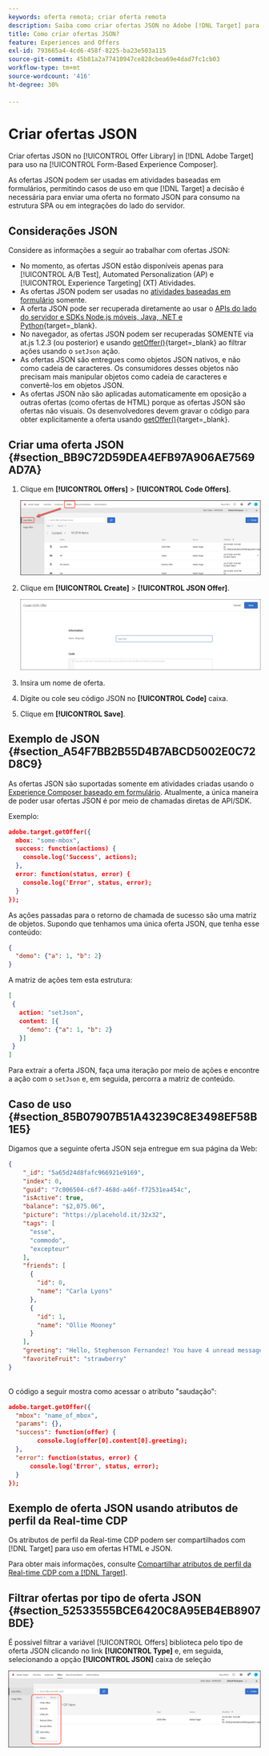 ```yaml
---
keywords: oferta remota; criar oferta remota
description: Saiba como criar ofertas JSON no Adobe [!DNL Target] para uso no Experience Composer baseado em formulário.
title: Como criar ofertas JSON?
feature: Experiences and Offers
exl-id: 793665a4-4cd6-458f-8225-ba23e503a115
source-git-commit: 45b81a2a77410947ce828cbea69e4dad7fc1cb03
workflow-type: tm+mt
source-wordcount: '416'
ht-degree: 30%

---
```


# Criar ofertas JSON

Criar ofertas JSON no [!UICONTROL Offer Library] in [!DNL Adobe Target] para uso na [!UICONTROL Form-Based Experience Composer].

As ofertas JSON podem ser usadas em atividades baseadas em formulários, permitindo casos de uso em que [!DNL Target] a decisão é necessária para enviar uma oferta no formato JSON para consumo na estrutura SPA ou em integrações do lado do servidor.

## Considerações JSON

Considere as informações a seguir ao trabalhar com ofertas JSON:

* No momento, as ofertas JSON estão disponíveis apenas para [!UICONTROL A/B Test], Automated Personalization (AP) e [!UICONTROL Experience Targeting] (XT) Atividades.
* As ofertas JSON podem ser usadas no [atividades baseadas em formulário](/help/main/c-experiences/form-experience-composer.md) somente.
* A oferta JSON pode ser recuperada diretamente ao usar o [APIs do lado do servidor e SDKs Node.js móveis, Java, .NET e Python](https://experienceleague.adobe.com/docs/target-dev/developer/server-side/server-side-overview.html?lang=pt-BR){target=_blank}.
* No navegador, as ofertas JSON podem ser recuperadas SOMENTE via at.js 1.2.3 (ou posterior) e usando [getOffer()](https://experienceleague.adobe.com/docs/target-dev/developer/client-side/at-js-implementation/functions-overview/adobe-target-getoffer.html){target=_blank} ao filtrar ações usando o `setJson` ação.
* As ofertas JSON são entregues como objetos JSON nativos, e não como cadeia de caracteres. Os consumidores desses objetos não precisam mais manipular objetos como cadeia de caracteres e convertê-los em objetos JSON.
* As ofertas JSON não são aplicadas automaticamente em oposição a outras ofertas (como ofertas de HTML) porque as ofertas JSON são ofertas não visuais. Os desenvolvedores devem gravar o código para obter explicitamente a oferta usando [getOffer()](https://experienceleague.adobe.com/docs/target-dev/developer/client-side/at-js-implementation/functions-overview/adobe-target-getoffer.html){target=_blank}.

## Criar uma oferta JSON {#section_BB9C72D59DEA4EFB97A906AE7569AD7A}

1. Clique em **[!UICONTROL Offers]** > **[!UICONTROL Code Offers]**.

   ![Ofertas > guia Ofertas de código](/help/main/c-experiences/c-manage-content/assets/code-offers-tab.png)

1. Clique em **[!UICONTROL Create]** > **[!UICONTROL JSON Offer]**.

   ![imagem offer-json](assets/offer-json.png)

1. Insira um nome de oferta.
1. Digite ou cole seu código JSON no **[!UICONTROL Code]** caixa.
1. Clique em **[!UICONTROL Save]**.

## Exemplo de JSON {#section_A54F7BB2B55D4B7ABCD5002E0C72D8C9}

As ofertas JSON são suportadas somente em atividades criadas usando o [Experience Composer baseado em formulário](/help/main/c-experiences/form-experience-composer.md). Atualmente, a única maneira de poder usar ofertas JSON é por meio de chamadas diretas de API/SDK.

Exemplo:

```json
adobe.target.getOffer({ 
  mbox: "some-mbox", 
  success: function(actions) { 
    console.log('Success', actions); 
  }, 
  error: function(status, error) { 
    console.log('Error', status, error); 
  } 
});
```

As ações passadas para o retorno de chamada de sucesso são uma matriz de objetos. Supondo que tenhamos uma única oferta JSON, que tenha esse conteúdo:

```json
{ 
  "demo": {"a": 1, "b": 2} 
}
```

A matriz de ações tem esta estrutura:

```json
[ 
 { 
   action: "setJson", 
   content: [{ 
     "demo": {"a": 1, "b": 2} 
   }] 
 }  
]
```

Para extrair a oferta JSON, faça uma iteração por meio de ações e encontre a ação com o `setJson` e, em seguida, percorra a matriz de conteúdo.

## Caso de uso {#section_85B07907B51A43239C8E3498EF58B1E5}

Digamos que a seguinte oferta JSON seja entregue em sua página da Web:

```json
{ 
    "_id": "5a65d24d8fafc966921e9169", 
    "index": 0, 
    "guid": "7c006504-c6f7-468d-a46f-f72531ea454c", 
    "isActive": true, 
    "balance": "$2,075.06", 
    "picture": "https://placehold.it/32x32", 
    "tags": [ 
      "esse", 
      "commodo", 
      "excepteur"
    ], 
    "friends": [ 
      { 
        "id": 0, 
        "name": "Carla Lyons" 
      }, 
      { 
        "id": 1, 
        "name": "Ollie Mooney" 
      } 
    ], 
    "greeting": "Hello, Stephenson Fernandez! You have 4 unread messages.", 
    "favoriteFruit": "strawberry" 
} 
  
```

O código a seguir mostra como acessar o atributo &quot;saudação&quot;:

```json
adobe.target.getOffer({   
  "mbox": "name_of_mbox", 
  "params": {}, 
  "success": function(offer) {           
        console.log(offer[0].content[0].greeting); 
  },   
  "error": function(status, error) {           
      console.log('Error', status, error); 
  } 
});
```

## Exemplo de oferta JSON usando atributos de perfil da Real-time CDP

Os atributos de perfil da Real-time CDP podem ser compartilhados com [!DNL Target] para uso em ofertas HTML e JSON.

Para obter mais informações, consulte [Compartilhar atributos de perfil da Real-time CDP com a [!DNL Target]](/help/main/c-integrating-target-with-mac/integrating-with-rtcdp.md#rtcdp-profile-attributes).

## Filtrar ofertas por tipo de oferta JSON {#section_52533555BCE6420C8A95EB4EB8907BDE}

É possível filtrar a variável [!UICONTROL Offers] biblioteca pelo tipo de oferta JSON clicando no link **[!UICONTROL Type]** e, em seguida, selecionando a opção **[!UICONTROL JSON]** caixa de seleção

![imagem offer-json-filter](assets/offer-json-filter.png)
